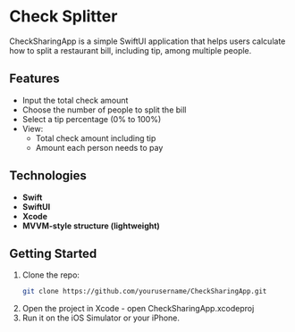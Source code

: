 # Check Splitter

CheckSharingApp is a simple SwiftUI application that helps users calculate how to split a restaurant bill, including tip, among multiple people.

## Features

- Input the total check amount
- Choose the number of people to split the bill
- Select a tip percentage (0% to 100%)
- View:
  - Total check amount including tip
  - Amount each person needs to pay

## Technologies

- **Swift**
- **SwiftUI**
- **Xcode**
- **MVVM-style structure (lightweight)**

## Getting Started

1. Clone the repo:
   ```bash
   git clone https://github.com/yourusername/CheckSharingApp.git
   
2. Open the project in Xcode - open CheckSharingApp.xcodeproj
3. Run it on the iOS Simulator or your iPhone.
